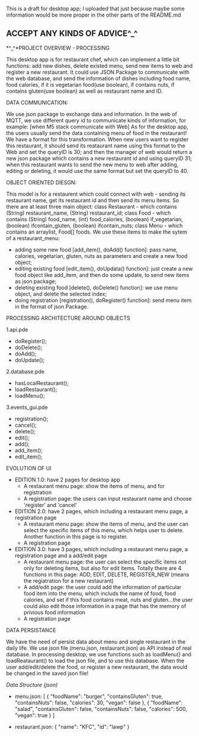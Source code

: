 This is a draft for desktop app; I uploaded that just because maybe some information would be more proper in the other parts of the README.md

ACCEPT ANY KINDS OF ADVICE^_^
-----------------------------

*^_^*PROJECT OVERVIEW - PROCESSING

This desktop app is for restaurant chef, which can implement a little bit functions: add new dishes, delete existed menu, send new items to web and register a new restaurant. It could use JSON Package to communicate with the web database, and send the information of dishes including food name, food calories, if it is vegetarian food(use boolean), if contains nuts, if contains gluten(use boolean) as well as restaurant name and ID.

DATA COMMUNICATION:

We use json package to exchange data and information. In the web of MQTT, we use different query id to communicate kinds of information, for example:
[when M5 stack communicate with Web]
As for the desktop app, the users usually send the data containing menu of food in the restaurant! We have a format for this transformation. When new users want to register this restaurant, it should send its reataurant name using this format to the Web and set the queryID is 30; and then the manager of web would return a new json package which contains a new restaurant id and using queryID 31; when this restaurant wants to send the new menu to web after adding, editing or deleting, it would use the same format but set the queryID to 40.

OBJECT ORIENTED DIESGN:

This model is for a restaurent which could connect with web - sending its restaurant name, get its restaurant id and then send its menu items.
So there are at least three main object:
    class Restaurant - which contains (String) restaurant_name, (String) restaurant_id;
    class Food - which contains (String) food_name, (int) food_calories,  (boolean) if_vegetarian, (boolean) ifcontain_gluten, (boolean) ifcontain_nuts;
    class Menu - which contains an arraylist, Food[] foods.
We use these items to make the sytem of a restaurant_menu:
- adding some new food [add_item(), doAdd() function]: pass name, calories,  vegetarian, gluten, nuts as parameters and create a new food object;
- editing existing food [edit_item(), doUpdata() function]: just create a new food object like add_item, and then do some update, to send new items as json package;
- deleting existing food [delete(), doDelete() function]: we use menu object, and delete the selected index;
- doing registration [registration(), doRegister() function]: send menu item in the format of json Package.

PROCESSING ARCHITECTURE AROUND OBJECTS

1.api.pde
- doRegister();
- doDelete();
- doAdd();
- doUpdate();

2.database.pde
- hasLocalRestaurant();
- loadRestaurant();
- loadMenu();

3.events_gui.pde
- registration();
- cancel();
- delete();
- edit();
- add();
- add_item();
- edit_item();

EVOLUTION OF UI 

- EDITION 1.0: have 2 pages for desktop app 
    - A restaurant menu page: show the items of menu, and for registration
    - A registration page: the users can input restaurant name and choose 'register' and 'cancel'
- EDITION 2.0: have 2 pages, which including a restaurant menu page, a registration page 
    - A restaurant menu page: show the items of menu, and the user can select the specific items of this menu, which helps user to delete. Another function in this page is to register.
    - A registration page
- EDITION 3.0: have 3 pages, which including a restaurant menu page, a registration page and a add/edit page
    - A restaurant menu page: the user can select the specific items not only for deleting items, but also for edit items. Totally there are 4 functions in this page: ADD, EDIT, DELETE, REGISTER_NEW (means the regiatration for a new restaurant)
    - A add/edit page: the user could add the information of particular food item into the menu, which includs the name of food, food calories, and set if this food contains meat, nuts and gluten...the user could also edit those information in a page that has the memory of privious food information
    - A registration page
    
DATA PERSISTANCE

We have the need of persist data about menu and single restaurant in the daily life.
We use json file (menu.json, restaurant.json) as API instead of real database. 
In processing desktop, we use functions such as loadMenu() and loadReataurant() to load the json file, and to use this database.
When the user add/edit/delete the food, or register a new restaurant, the data would be changed in the saved json file!

*Data Structure (json)*
- menu.json:
[
  {
    "foodName": "burger",
    "containsGluten": true,
    "containsNuts": false,
    "calories": 30,
    "vegan": false
  },
  {
    "foodName": "salad",
    "containsGluten": false,
    "containsNuts": false,
    "calories": 500,
    "vegan": true
  }
]

- restaurant.json:
{
  "name": "KFC",
  "id": "lawp"
}










